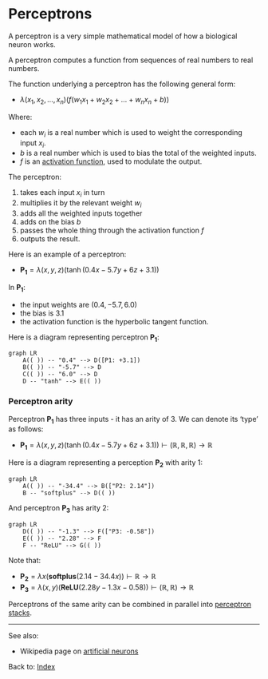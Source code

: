 # Perceptrons

A perceptron is a very simple mathematical model of how a biological neuron works.

A perceptron computes a function from sequences of real numbers to real numbers.

The function underlying a perceptron has the following general form:
- $\lambda(x_1,x_2,\ldots,x_n)(f(w_1x_1 + w_2x_2 + \ldots + w_nx_n +b))$

Where:
- each $w_i$ is a real number which is used to weight the corresponding input $x_i$.
- $b$ is a real number which is used to bias the total of the weighted inputs.
- $f$ is an [activation function](activation_functions.md), used to modulate the output.

The perceptron: 
1. takes each input $x_i$ in turn
2. multiplies it by the relevant weight $w_i$
3. adds all the weighted inputs together
4. adds on the bias $b$
5. passes the whole thing through the activation function $f$
6. outputs the result.

Here is an example of a perceptron:
- $\mathbf{P_1} = \lambda(x,y,z)(\tanh(0.4x - 5.7y + 6z + 3.1))$

In $\mathbf{P_1}$:
- the input weights are $(0.4,-5.7,6.0)$
- the bias is $3.1$
- the activation function is the hyperbolic tangent function.

Here is a diagram representing perceptron $\mathbf{P_1}$:

```mermaid
graph LR
    A(( )) -- "0.4" --> D([P1: +3.1])
    B(( )) -- "-5.7" --> D
    C(( )) -- "6.0" --> D
    D -- "tanh" --> E(( ))
```

### Perceptron arity

Perceptron $\mathbf{P_1}$ has three inputs - it has an arity of 3. We can denote its ‘type’ as follows:
- $\mathbf{P_1} = \lambda(x,y,z)(\tanh(0.4x - 5.7y + 6z + 3.1)) \vdash (\mathbb{R},\mathbb{R},\mathbb{R})\to\mathbb{R}$

Here is a diagram representing a perception $\mathbf{P_2}$ with arity 1:

```mermaid
graph LR
    A(( )) -- "-34.4" --> B(["P2: 2.14"])
    B -- "softplus" --> D(( ))
```

And perceptron $\mathbf{P_3}$ has arity 2:

```mermaid
graph LR
    D(( )) -- "-1.3" --> F(["P3: -0.58"])
    E(( )) -- "2.28" --> F
    F -- "ReLU" --> G(( ))
```

Note that:
- $\mathbf{P_2} = \lambda x(\mathbf{softplus}(2.14 - 34.4x)) \vdash \mathbb{R}\to\mathbb{R}$
- $\mathbf{P_3} = \lambda(x,y)(\mathbf{ReLU}(2.28y - 1.3x -0.58)) \vdash (\mathbb{R},\mathbb{R})\to\mathbb{R}$

Perceptrons of the same arity can be combined in parallel into [perceptron stacks](perceptron_stacks.md).

----

See also:
- Wikipedia page on [artificial neurons](https://en.wikipedia.org/wiki/Artificial_neuron)

Back to: [Index](index.md)
